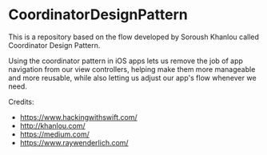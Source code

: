 # CoordinatorDesignPattern

This is a repository based on the flow developed by Soroush Khanlou called Coordinator Design Pattern.

Using the coordinator pattern in iOS apps lets us remove the job of app navigation from our view controllers, helping make them more manageable and more reusable, while also letting us adjust our app's flow whenever we need.

Credits:
- https://www.hackingwithswift.com/
- http://khanlou.com/
- https://medium.com/
- https://www.raywenderlich.com/
